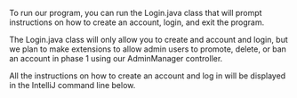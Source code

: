 To run our program, you can run the Login.java class that will 
prompt instructions on how to create an account, login, and exit the 
program. 

The Login.java class will only allow you to create and account and
login, but we plan to make extensions to allow admin users to promote,
delete, or ban an account in phase 1 using our AdminManager controller.

All the instructions on how to create an account and log in will be
displayed in the IntelliJ command line below.